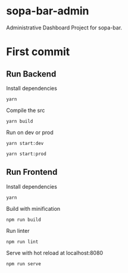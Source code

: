 # sopa-bar-admin
Administrative Dashboard Project for sopa-bar.

# First commit

## Run Backend

Install dependencies

```yarn```

Compile the src

```yarn build```

Run on dev or prod

```yarn start:dev```

```yarn start:prod```

## Run Frontend

Install dependencies

```yarn```

Build with minification

```npm run build```

Run linter

```npm run lint```

Serve with hot reload at localhost:8080

```npm run serve```
